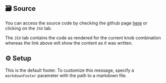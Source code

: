 ## 🗃️ Source

You can access the source code by checking the github page [here]([[url]]) or clicking on the `JSX` tab.

The `JSX` tab contains the code as rendered for the current knob combination whereas the link above will show the content as it was written.

## ⚙️ Setup

This is the default footer. To customize this message, specify a `markdownFooter` parameter with the path to a markdown file.
